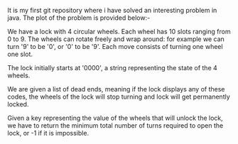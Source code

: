 It is my first git repository where i have solved an interesting problem in java.
The plot of the problem is provided below:-

We have a lock  with 4 circular wheels. Each wheel has 10 slots ranging from 0 to 9. The wheels can rotate freely and wrap around: for example we can turn '9' to be '0', or '0' to be '9'. Each move consists of turning one wheel one slot.

The lock initially starts at '0000', a string representing the state of the 4 wheels.

We are given a list of  dead ends, meaning if the lock displays any of these codes, the wheels of the lock will stop turning and lock will get permanently locked.

Given a key representing the value of the wheels that will unlock the lock, we have to return the minimum total number of turns required to open the lock, or -1 if it is impossible.
